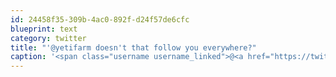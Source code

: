 ```yaml
---
id: 24458f35-309b-4ac0-892f-d24f57de6cfc
blueprint: text
category: twitter
title: "'@yetifarm doesn't that follow you everywhere?"
caption: '<span class="username username_linked">@<a href="https://twitter.com/yetifarm" title="Yeti Farm Animation">yetifarm</a></span> doesn''t that follow you everywhere?'
---
```

